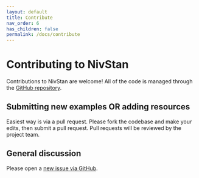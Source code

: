 ```yaml
---
layout: default
title: Contribute
nav_order: 6
has_children: false
permalink: /docs/contribute
---
```


# Contributing to NivStan

Contributions to NivStan are welcome! All of the code is managed through the [GitHub repository](https://github.com/nivlab/nivstan).

## Submitting new examples OR adding resources

Easiest way is via a pull request. Please fork the codebase and make your edits, then submit a pull request. Pull requests will be reviewed by the project team.

## General discussion

Please open a [new issue via GitHub](https://github.com/nivlab/nivstan/issues/new).
